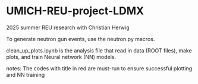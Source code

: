 # UMICH-REU-project-LDMX
2025 summer REU research with Christian Herwig

To generate neutron gun events, use the neutron.py macros.

clean_up_plots.ipynb is the analysis file that read in data (ROOT files), make plots, and train Neural network (NN) models.

notes: The codes with title in red are must-run to ensure successful plotting and NN training
